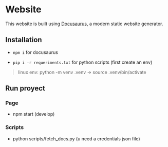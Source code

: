 # Website

This website is built using [Docusaurus](https://docusaurus.io/), a modern static website generator.

## Installation

- `npm i` for docusaurus

- `pip i -r requeriments.txt` for python scripts (first create an env)

> linux env: python -m venv .venv -> source .venv/bin/activate

## Run proyect

### Page

- npm start (develop)

### Scripts

- python scripts/fetch_docs.py (u need a credentials json file)
